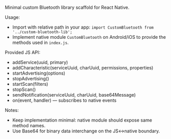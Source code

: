 Minimal custom Bluetooth library scaffold for React Native.

Usage:
- Import with relative path in your app: `import CustomBluetooth from '../custom-bluetooth-lib';`
- Implement native module `CustomBluetooth` on Android/iOS to provide the methods used in `index.js`.

Provided JS API:
- addService(uuid, primary)
- addCharacteristic(serviceUuid, charUuid, permissions, properties)
- startAdvertising(options)
- stopAdvertising()
- startScan(filters)
- stopScan()
- sendNotification(serviceUuid, charUuid, base64Message)
- on(event, handler) — subscribes to native events

Notes:
- Keep implementation minimal: native module should expose same method names.
- Use Base64 for binary data interchange on the JS<->native boundary.
